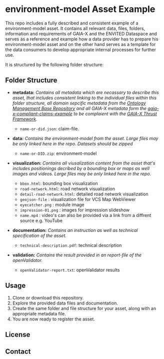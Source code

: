 # environment-model Asset Example

This repo includes a fully described and  consistent example of a environment-model asset. It contains all relevant data, files, folders, information and requirements of GAIA-X and the ENVITED Dataspace and serves as a reference and example how a data provider has to prepare his environment-model asset and on the other hand serves as a template for the data consumers to develop appropriate internal processes for further use.  

It is structured by the following folder structure:

## Folder Structure

- **metadata:**
  *Contains all metadata which are necassary to describe this asset, that includes consistent linking to the individual files within this folder structure, all domain sepcific metadata from the [Ontology Management Base Repository](https://github.com/GAIA-X4PLC-AAD/ontology-management-base) and all GAIA-X metadata form the [gaia-x-compliant-claims-example](https://github.com/GAIA-X4PLC-AAD/gaia-x-compliant-claims-example) to be complaient with the [GAIA-X Thrust Framework](https://docs.gaia-x.eu/policy-rules-committee/trust-framework/22.10/).*
  
  - `name-or-did.json`: claim-file.    
- **data:**
  *Contains the environment-model from the asset. Large files may be only linked here in the repo. Datasets should be zipped*
  - `name-or-DID.zip`: environment-model
- **visualization:**
  *Contains all viusalization content from the asset that's includes positionings decribed by a bounding box or maps as well images and videos. Large files may be only linked here in the repo.* 
  - `bbox.html`: bounding box visualization
  - `road-network.html`: road network visualization
  - `detail-road-network.html`: detailed road network visualization
  - `geojson-file` :  visualization file for VCS Map WebViewer
  - `eyecatcher.png` : module image
  - `impression-01.png` : images for impression slideshow
  - `name.mp4` : video's can also be provided via a link from a diffrent source e.g. YouTube
- **documentation:**
  *Contains an instruction as well as technical specification of the asset.* 
  - `technical-description.pdf`: technical description
- **validation:**
  *Contains the result provided in an report-file of the openValidator.* 
  - `openValidator-report.txt`: openValidator results


## Usage

  1. Clone or download this repository.
  2. Explore the provided data files and documentation.
  3. Create the same folder and file structure for your asset, along with an appropriate metadata file.
  4. You are now ready to register the asset.

## License

## Contact

